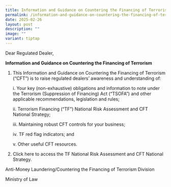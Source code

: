 ```yaml
---
title: Information and Guidance on Countering the Financing of Terrorism
permalink: /information-and-guidance-on-countering-the-financing-of-terrorism/
date: 2025-02-26
layout: post
description: ""
image: ""
variant: tiptap
---
```

<p>Dear Regulated Dealer,</p>
<p><strong>Information and Guidance on Countering the Financing of Terrorism</strong> 
</p>
<p></p>
<ol data-tight="true" class="tight">
<li>
<p>This Information and Guidance on Countering the Financing of Terrorism
(“CFT”) is to raise regulated dealers’ awareness and understanding of:</p>
<p></p>
<p>i. Your key (non-exhaustive) obligations and information to note under
the Terrorism (Suppression of Financing) Act (“TSOFA”) and other applicable
recommendations, legislation and rules;</p>
<p>ii. Terrorism Financing (“TF”) National Risk Assessment and CFT National
Strategy;</p>
<p>iii. Maintaining robust CFT controls for your business;</p>
<p>iv. TF red flag indicators; and</p>
<p>v. Other useful CFT resources.</p>
<p></p>
</li>
<li>
<p>Click here to access the TF National Risk Assessment and CFT National
Strategy.</p>
</li>
</ol>
<p>Anti-Money Laundering/Countering the Financing of Terrorism Division</p>
<p>Ministry of Law</p>
<p></p>